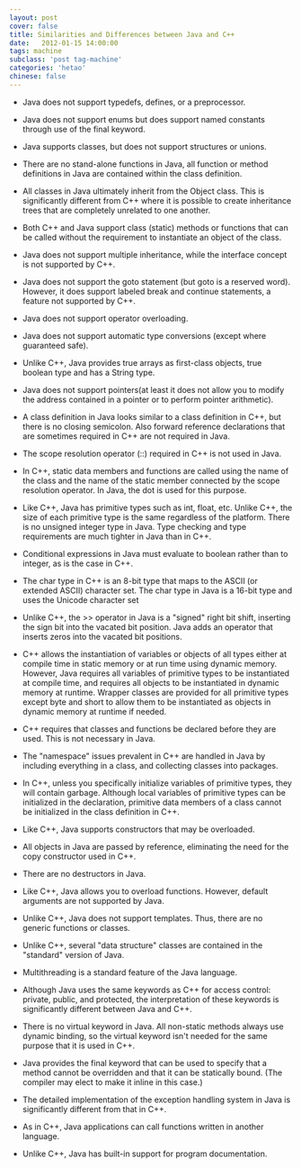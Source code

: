 ```yaml
---
layout: post
cover: false
title: Similarities and Differences between Java and C++
date:   2012-01-15 14:00:00
tags: machine
subclass: 'post tag-machine'
categories: 'hetao'
chinese: false
---
```


* Java does not support typedefs, defines, or a preprocessor. 

* Java does not support enums but does support named constants through use of the final keyword.

* Java supports classes, but does not support structures or unions.

* There are no stand-alone functions in Java, all function or method definitions in Java are contained within the class definition. 

* All classes in Java ultimately inherit from the Object class. This is significantly different from C++ where it is possible to create inheritance trees that are completely unrelated to one another.

* Both C++ and Java support class (static) methods or functions that can be called without the requirement to instantiate an object of the class.

* Java does not support multiple inheritance, while the interface concept is not supported by C++.

* Java does not support the goto statement (but goto is a reserved word). However, it does support labeled break and continue statements, a feature not supported by C++. 

* Java does not support operator overloading.

* Java does not support automatic type conversions (except where guaranteed safe).

* Unlike C++, Java provides true arrays as first-class objects, true boolean type and has a String type.

* Java does not support pointers(at least it does not allow you to modify the address contained in a pointer or to perform pointer arithmetic).

* A class definition in Java looks similar to a class definition in C++, but there is no closing semicolon. Also forward reference declarations that are sometimes required in C++ are not required in Java.

* The scope resolution operator (::) required in C++ is not used in Java. 

* In C++, static data members and functions are called using the name of the class and the name of the static member connected by the scope resolution operator. In Java, the dot is used for this purpose.

* Like C++, Java has primitive types such as int, float, etc. Unlike C++, the size of each primitive type is the same regardless of the platform. There is no unsigned integer type in Java. Type checking and type requirements are much tighter in Java than in C++.

* Conditional expressions in Java must evaluate to boolean rather than to integer, as is the case in C++.

* The char type in C++ is an 8-bit type that maps to the ASCII (or extended ASCII) character set. The char type in Java is a 16-bit type and uses the Unicode character set 

* Unlike C++, the >> operator in Java is a "signed" right bit shift, inserting the sign bit into the vacated bit position. Java adds an operator that inserts zeros into the vacated bit positions.

* C++ allows the instantiation of variables or objects of all types either at compile time in static memory or at run time using dynamic memory. However, Java requires all variables of primitive types to be instantiated at compile time, and requires all objects to be instantiated in dynamic memory at runtime. Wrapper classes are provided for all primitive types except byte and short to allow them to be instantiated as objects in dynamic memory at runtime if needed.

* C++ requires that classes and functions be declared before they are used. This is not necessary in Java.

* The "namespace" issues prevalent in C++ are handled in Java by including everything in a class, and collecting classes into packages.

* In C++, unless you specifically initialize variables of primitive types, they will contain garbage. Although local variables of primitive types can be initialized in the declaration, primitive data members of a class cannot be initialized in the class definition in C++.

* Like C++, Java supports constructors that may be overloaded. 

* All objects in Java are passed by reference, eliminating the need for the copy constructor used in C++.

* There are no destructors in Java.

* Like C++, Java allows you to overload functions. However, default arguments are not supported by Java.

* Unlike C++, Java does not support templates. Thus, there are no generic functions or classes.

* Unlike C++, several "data structure" classes are contained in the "standard" version of Java. 

* Multithreading is a standard feature of the Java language.

* Although Java uses the same keywords as C++ for access control: private, public, and protected, the interpretation of these keywords is significantly different between Java and C++. 

* There is no virtual keyword in Java. All non-static methods always use dynamic binding, so the virtual keyword isn't needed for the same purpose that it is used in C++.

* Java provides the final keyword that can be used to specify that a method cannot be overridden and that it can be statically bound. (The compiler may elect to make it inline in this case.)

* The detailed implementation of the exception handling system in Java is significantly different from that in C++.

* As in C++, Java applications can call functions written in another language.

* Unlike C++, Java has built-in support for program documentation.
